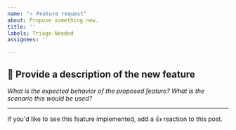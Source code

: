 ```yaml
---
name: "⭐ Feature request"
about: Propose something new.
title: ''
labels: Triage-Needed
assignees: ''

---
```


## 📝 Provide a description of the new feature

_What is the expected behavior of the proposed feature?  What is the scenario this would be used?_

---

If you'd like to see this feature implemented, add a 👍 reaction to this post.
